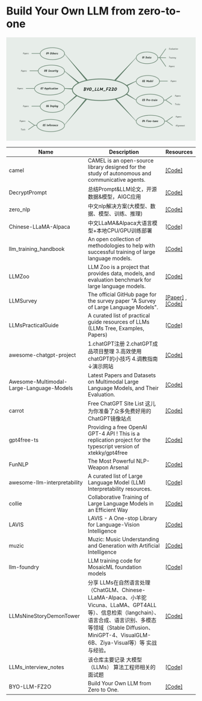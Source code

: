 # **Build Your Own LLM from zero-to-one**

![avator](./10%20Assets/BYO_LLM_FZ2O.png)


| Name| Description |Resources|
| ------- | ----- | ------ |
|camel|CAMEL is an open-source library designed for the study of autonomous and communicative agents.|[[Code]](https://github.com/camel-ai/camel)|
|DecryptPrompt|总结Prompt&LLM论文，开源数据&模型，AIGC应用|[[Code]](https://github.com/DSXiangLi/DecryptPrompt)|
|zero_nlp|中文nlp解决方案(大模型、数据、模型、训练、推理)|[[Code]](https://github.com/yuanzhoulvpi2017/zero_nlp)|
|Chinese-LLaMA-Alpaca|中文LLaMA&Alpaca大语言模型+本地CPU/GPU训练部署|[[Code]](https://github.com/ymcui/Chinese-LLaMA-Alpaca)|
|llm_training_handbook|An open collection of methodologies to help with successful training of large language models.|[[Code]](https://github.com/huggingface/llm_training_handbook)|
|LLMZoo|LLM Zoo is a project that provides data, models, and evaluation benchmark for large language models.|[[Code]](https://github.com/FreedomIntelligence/LLMZoo)|
|LLMSurvey|The official GitHub page for the survey paper "A Survey of Large Language Models".|[[Paper]](https://arxiv.org/abs/2303.18223) ,[[Code]](https://github.com/RUCAIBox/LLMSurvey)|
|LLMsPracticalGuide|A curated list of practical guide resources of LLMs (LLMs Tree, Examples, Papers)|[[Code]](https://github.com/Mooler0410/LLMsPracticalGuide)|
|awesome-chatgpt-project|1.chatGPT注册 2.chatGPT成品项目整理 3.高效使用chatGPT的小技巧 4.调教指南 ↓演示网站|[[Code]](https://github.com/xianyu110/awesome-chatgpt-project)|
|Awesome-Multimodal-Large-Language-Models|Latest Papers and Datasets on Multimodal Large Language Models, and Their Evaluation.|[[Code]](https://github.com/BradyFU/Awesome-Multimodal-Large-Language-Models)|
|carrot|Free ChatGPT Site List 这儿为你准备了众多免费好用的ChatGPT镜像站点|[[Code]](https://github.com/xx025/carrot)|
|gpt4free-ts|Providing a free OpenAI GPT-4 API ! This is a replication project for the typescript version of xtekky/gpt4free|[[Code]](https://github.com/xiangsx/gpt4free-ts)|
|FunNLP|The Most Powerful NLP-Weapon Arsenal|[[Code]](https://github.com/fighting41love/funNLP)|
|awesome-llm-interpretability|A curated list of Large Language Model (LLM) Interpretability resources.|[[Code]](https://github.com/JShollaj/awesome-llm-interpretability)|
|collie|Collaborative Training of Large Language Models in an Efficient Way|[[Code]](https://github.com/OpenLMLab/collie)|
|LAVIS|LAVIS - A One-stop Library for Language-Vision Intelligence|[[Code]](https://github.com/salesforce/LAVIS)|
|muzic|Muzic: Music Understanding and Generation with Artificial Intelligence|[[Code]](https://github.com/microsoft/muzic)|
|llm-foundry|LLM training code for MosaicML foundation models|[[Code]](https://github.com/mosaicml/llm-foundry)|
|LLMsNineStoryDemonTower|分享 LLMs在自然语言处理（ChatGLM、Chinese-LLaMA-Alpaca、小羊驼 Vicuna、LLaMA、GPT4ALL等）、信息检索（langchain）、语言合成、语言识别、多模态等领域（Stable Diffusion、MiniGPT-4、VisualGLM-6B、Ziya-Visual等）等 实战与经验。|[[Code]](https://github.com/km1994/LLMsNineStoryDemonTower/tree/main?tab=readme-ov-file)|
|LLMs_interview_notes|该仓库主要记录 大模型（LLMs） 算法工程师相关的面试题|[[Code]](https://github.com/km1994/LLMs_interview_notes)|
|BYO-LLM-FZ2O|Build Your Own LLM from Zero to One.|[[Code]](https://github.com/QinHsiu/BYO-LLM-FZ2O)|


